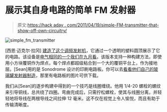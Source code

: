 # 展示其自身电路的简单 FM 发射器

> 原文:[https://hack aday . com/2011/04/19/simple-FM-transmitter-that-show-off-own-circuitry/](https://hackaday.com/2011/04/19/simple-fm-transmitter-that-shows-off-its-own-circuitry/)

![](../Images/dda165b6e91f2111205e0a180e5ff951.png "simple_fm_transmitter")

[西恩·迈克尔·拉冈] [建造了这个调频发射机](http://makeprojects.com/Project/Micro-FM-Transmitter/721/1)，它通过一个透明的塑料圆顶展示了它的电路。该设备是[电气相同的一个我们在九月看](http://hackaday.com/2010/09/25/a-simple-fm-transmitter/)。该版本支持一种构建方法，即使用小方块覆铜作为焊点，每个焊点都超级粘合到一个大的覆铜平台上，作为接地层。[Sean]用的是 Sonodrome 设计的印刷电路板。你可以去[看看他们自己的玻璃罐发射器制造](http://www.sonodrome.co.uk/?page_id=88)，那里有电路板的图片可供下载。

我们从[Sean]的逐步构建中得到的一个技巧是线圈缠绕。他用 1/4-20 螺栓的螺纹来引导铜线，总共绕了四圈。弯曲完成后，只需拧松螺栓，使其与线圈分离，并轻轻地将导线在两根导线之间拉伸 12 毫米。这不仅在视觉上令人愉悦，而且有助于传输清晰度。